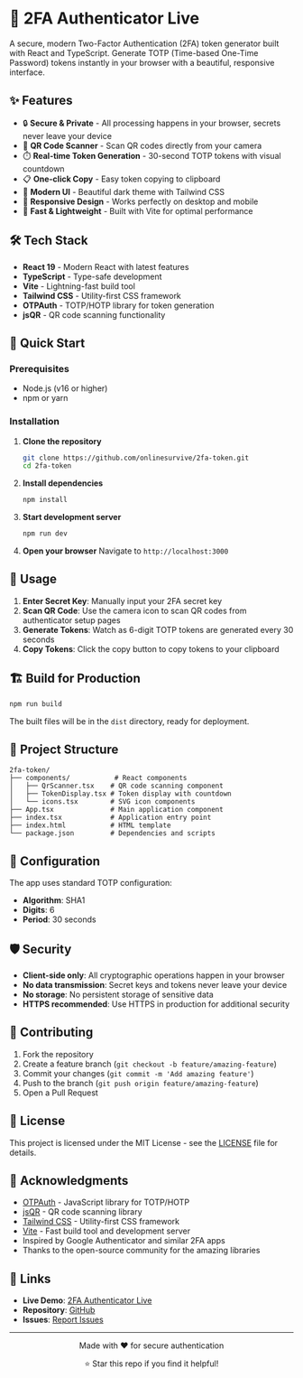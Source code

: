 # 🔐 2FA Authenticator Live

A secure, modern Two-Factor Authentication (2FA) token generator built with React and TypeScript. Generate TOTP (Time-based One-Time Password) tokens instantly in your browser with a beautiful, responsive interface.

## ✨ Features

- 🔒 **Secure & Private** - All processing happens in your browser, secrets never leave your device
- 📱 **QR Code Scanner** - Scan QR codes directly from your camera
- ⏱️ **Real-time Token Generation** - 30-second TOTP tokens with visual countdown
- 📋 **One-click Copy** - Easy token copying to clipboard
- 🎨 **Modern UI** - Beautiful dark theme with Tailwind CSS
- 📱 **Responsive Design** - Works perfectly on desktop and mobile
- 🚀 **Fast & Lightweight** - Built with Vite for optimal performance

## 🛠️ Tech Stack

- **React 19** - Modern React with latest features
- **TypeScript** - Type-safe development
- **Vite** - Lightning-fast build tool
- **Tailwind CSS** - Utility-first CSS framework
- **OTPAuth** - TOTP/HOTP library for token generation
- **jsQR** - QR code scanning functionality

## 🚀 Quick Start

### Prerequisites
- Node.js (v16 or higher)
- npm or yarn

### Installation

1. **Clone the repository**
   ```bash
   git clone https://github.com/onlinesurvive/2fa-token.git
   cd 2fa-token
   ```

2. **Install dependencies**
   ```bash
   npm install
   ```

3. **Start development server**
   ```bash
   npm run dev
   ```

4. **Open your browser**
   Navigate to `http://localhost:3000`

## 📖 Usage

1. **Enter Secret Key**: Manually input your 2FA secret key
2. **Scan QR Code**: Use the camera icon to scan QR codes from authenticator setup pages
3. **Generate Tokens**: Watch as 6-digit TOTP tokens are generated every 30 seconds
4. **Copy Tokens**: Click the copy button to copy tokens to your clipboard

## 🏗️ Build for Production

```bash
npm run build
```

The built files will be in the `dist` directory, ready for deployment.

## 📁 Project Structure

```
2fa-token/
├── components/           # React components
│   ├── QrScanner.tsx    # QR code scanning component
│   ├── TokenDisplay.tsx # Token display with countdown
│   └── icons.tsx        # SVG icon components
├── App.tsx              # Main application component
├── index.tsx            # Application entry point
├── index.html           # HTML template
└── package.json         # Dependencies and scripts
```

## 🔧 Configuration

The app uses standard TOTP configuration:
- **Algorithm**: SHA1
- **Digits**: 6
- **Period**: 30 seconds

## 🛡️ Security

- **Client-side only**: All cryptographic operations happen in your browser
- **No data transmission**: Secret keys and tokens never leave your device
- **No storage**: No persistent storage of sensitive data
- **HTTPS recommended**: Use HTTPS in production for additional security

## 🤝 Contributing

1. Fork the repository
2. Create a feature branch (`git checkout -b feature/amazing-feature`)
3. Commit your changes (`git commit -m 'Add amazing feature'`)
4. Push to the branch (`git push origin feature/amazing-feature`)
5. Open a Pull Request

## 📄 License

This project is licensed under the MIT License - see the [LICENSE](LICENSE) file for details.

## 🙏 Acknowledgments

- [OTPAuth](https://github.com/hectorm/otpauth) - JavaScript library for TOTP/HOTP
- [jsQR](https://github.com/cozmo/jsQR) - QR code scanning library
- [Tailwind CSS](https://tailwindcss.com) - Utility-first CSS framework
- [Vite](https://vitejs.dev) - Fast build tool and development server
- Inspired by Google Authenticator and similar 2FA apps
- Thanks to the open-source community for the amazing libraries

## 🔗 Links

- **Live Demo**: [2FA Authenticator Live](https://your-demo-url.com)
- **Repository**: [GitHub](https://github.com/huzaifaalmesbah/2fa-token)
- **Issues**: [Report Issues](https://github.com/huzaifaalmesbah/2fa-token/issues)

---

<div align="center">
  <p>Made with ❤️ for secure authentication</p>
  <p>⭐ Star this repo if you find it helpful!</p>
</div>
